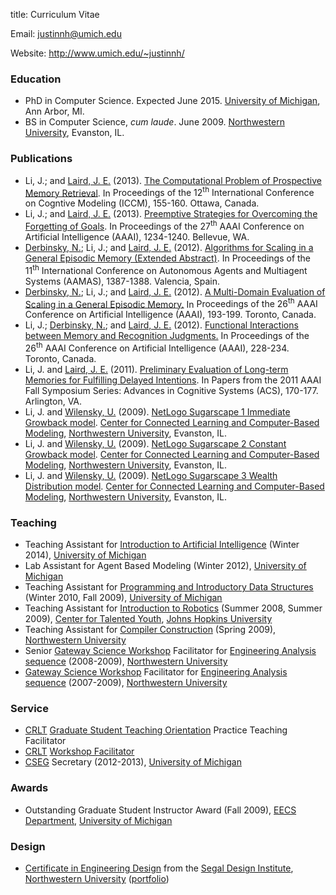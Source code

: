title: Curriculum Vitae

<p class="visible-print">Email: <a href="mailto:justinnh@umich.edu">justinnh@umich.edu</a></p>
<p class="visible-print">Website: <a href="http://www.umich.edu/~justinnh/">http://www.umich.edu/~justinnh/</a></p>

### Education ###
<ul class="cv-vitae-list">
    <li>PhD in Computer Science. Expected June 2015. <a href="http://www.umich.edu/">University of Michigan</a>, Ann Arbor, MI.</li>
    <li>BS in Computer Science, <em>cum laude</em>. June 2009. <a href="http://www.northwestern.edu/">Northwestern University</a>, Evanston, IL.</li>
</ul>

### Publications ###
<ul class="cv-vitae-list">
    <li><span>
        <span class="cv-me">Li, J.</span>; and <a class="coauthor" href="http://ai.eecs.umich.edu/people/laird/">Laird, J. E.</a> (2013).
        <a class="cv-title" href="papers/Li2013TheComputationalProblem.pdf">The Computational Problem of Prospective Memory Retrieval</a>.
        In <span class="cv-booktitle">Proceedings of the 12<sup>th</sup> International Conference on Cogntive Modeling (ICCM)</span>, 155-160.
        Ottawa, Canada.
    </span></li>
    <li><span>
        <span class="cv-me">Li, J.</span>; and <a class="coauthor" href="http://ai.eecs.umich.edu/people/laird/">Laird, J. E.</a> (2013).
        <a class="cv-title" href="papers/Li2013PreemptiveStrategiesFor.pdf">Preemptive Strategies for Overcoming the Forgetting of Goals</a>.
        In <span class="cv-booktitle">Proceedings of the 27<sup>th</sup> AAAI Conference on Artificial Intelligence (AAAI)</span>, 1234-1240.
        Bellevue, WA.
    </span></li>
    <li><span>
        <a class="coauthor" href="http://www.umich.edu/~nlderbin/">Derbinsky, N.</a>; <span class="cv-me">Li, J.</span>; and <a class="coauthor" href="http://ai.eecs.umich.edu/people/laird/">Laird, J. E.</a> (2012).
        <a class="cv-title" href="papers/Derbinsky2012AlgorithmsForScaling.pdf">Algorithms for Scaling in a General Episodic Memory (Extended Abstract)</a>.
        In <span class="cv-booktitle">Proceedings of the 11<sup>th</sup> International Conference on Autonomous Agents and Multiagent Systems (AAMAS)</span>, 1387-1388.
        Valencia, Spain.
    </span></li>
    <li><span>
        <a class="coauthor" href="http://www.umich.edu/~nlderbin/">Derbinsky, N.</a>; <span class="cv-me">Li, J.</span>; and <a class="coauthor" href="http://ai.eecs.umich.edu/people/laird/">Laird, J. E.</a> (2012).
        <a class="cv-title" href="papers/Derbinsky2012AMultiDomain.pdf">A Multi-Domain Evaluation of Scaling in a General Episodic Memory.</a>
        In <span class="cv-booktitle">Proceedings of the 26<sup>th</sup> AAAI Conference on Artificial Intelligence (AAAI)</span>, 193-199.
        Toronto, Canada.
    </span></li>
    <li><span>
        <span class="cv-me">Li, J.</span>; <a class="coauthor" href="http://www.umich.edu/~nlderbin/">Derbinsky, N.</a>; and <a class="coauthor" href="http://ai.eecs.umich.edu/people/laird/">Laird, J. E.</a> (2012).
        <a class="cv-title" href="papers/Li2012FunctionalInteractionsBetween.pdf">Functional Interactions between Memory and Recognition Judgments.</a>
        In <span class="cv-booktitle">Proceedings of the 26<sup>th</sup> AAAI Conference on Artificial Intelligence (AAAI)</span>, 228-234.
        Toronto, Canada.
    </span></li>
    <li><span>
        <span class="cv-me">Li, J.</span> and <a class="coauthor" href="http://ai.eecs.umich.edu/people/laird/">Laird, J. E.</a> (2011).
        <a class="cv-title" href="papers/Li2011PreliminaryEvaluationOf.pdf">Preliminary Evaluation of Long-term Memories for Fulfilling Delayed Intentions</a>.
        In <span class="cv-booktitle">Papers from the 2011 AAAI Fall Symposium Series: Advances in Cognitive Systems (ACS)</span>, 170-177.
        Arlington, VA.
    </span></li>
    <li><span>
        <span class="cv-me">Li, J.</span> and <a class="coauthor" href="http://ccl.northwestern.edu/uri/">Wilensky, U.</a> (2009).
        <a class="cv-title" href="http://ccl.northwestern.edu/netlogo/models/Sugarscape1ImmediateGrowback">NetLogo Sugarscape 1 Immediate Growback model</a>.
        <a href="http://ccl.northwestern.edu/">Center for Connected Learning and Computer-Based Modeling</a>, <a href="http://www.northwestern.edu/">Northwestern University</a>, Evanston, IL.
    </span></li>
    <li><span>
        <span class="cv-me">Li, J.</span> and <a class="coauthor" href="http://ccl.northwestern.edu/uri/">Wilensky, U.</a> (2009).
        <a class="cv-title" href="http://ccl.northwestern.edu/netlogo/models/Sugarscape2ConstantGrowback">NetLogo Sugarscape 2 Constant Growback model</a>.
        <a href="http://ccl.northwestern.edu/">Center for Connected Learning and Computer-Based Modeling</a>, <a href="http://www.northwestern.edu/">Northwestern University</a>, Evanston, IL.
    </span></li>
    <li><span>
        <span class="cv-me">Li, J.</span> and <a class="coauthor" href="http://ccl.northwestern.edu/uri/">Wilensky, U.</a> (2009).
        <a class="cv-title" href="http://ccl.northwestern.edu/netlogo/models/Sugarscape3WealthDistribution">NetLogo Sugarscape 3 Wealth Distribution model</a>.
        <a href="http://ccl.northwestern.edu/">Center for Connected Learning and Computer-Based Modeling</a>, <a href="http://www.northwestern.edu/">Northwestern University</a>, Evanston, IL.
    </span></li>
</ul>

### Teaching ###
<ul class="cv-vitae-list">
    <li>Teaching Assistant for <a href="http://www.engin.umich.edu/college/academics/bulletin/courses/eecs">Introduction to Artificial Intelligence</a> (Winter 2014), <a href="http://www.umich.edu/">University of Michigan</a></li>
    <li>Lab Assistant for Agent Based Modeling (Winter 2012), <a href="http://www.umich.edu/">University of Michigan</a></li>
    <li>Teaching Assistant for <a href="http://www.engin.umich.edu/college/academics/bulletin/courses/eecs">Programming and Introductory Data Structures</a> (Winter 2010, Fall 2009), <a href="http://www.umich.edu/">University of Michigan</a></li>
    <li>Teaching Assistant for <a href="http://cty.jhu.edu/summer/grades2-6/catalog/math.html#irob">Introduction to Robotics</a> (Summer 2008, Summer 2009),  <a href="http://cty.jhu.edu/">Center for Talented Youth</a>, <a href="http://www.jhu.edu/">Johns Hopkins University</a></li>
    <li>Teaching Assistant for <a href="http://eecs.northwestern.edu/~robby/courses/322-2009-spring/">Compiler Construction</a> (Spring 2009), <a href="http://www.northwestern.edu/">Northwestern University</a></li>
    <li>Senior <a href="http://www.northwestern.edu/searle/programs/undergraduateprograms/gateway-science-workshop.html">Gateway Science Workshop</a> Facilitator for <a href="http://www.mccormick.northwestern.edu/undergraduates/bachelors-degree-curriculum/core/engineering-first/coursework.html">Engineering Analysis sequence</a> (2008-2009), <a href="http://www.northwestern.edu/">Northwestern University</a></li>
    <li><a href="http://www.northwestern.edu/searle/programs/undergraduateprograms/gateway-science-workshop.html">Gateway Science Workshop</a> Facilitator for <a href="http://www.mccormick.northwestern.edu/undergraduates/bachelors-degree-curriculum/core/engineering-first/coursework.html">Engineering Analysis sequence</a> (2007-2009), <a href="http://www.northwestern.edu/">Northwestern University</a></li>
</ul>

### Service ###
<ul class="cv-vitae-list">
	<!-- FIXME CRLT workshops (office hours, seven teaching strategies, teaching problem solving -->
	<li><a href="http://crlt.umich.edu/">CRLT</a> <a href="http://crlt.umich.edu/programs-services/graduate-students-post-docs">Graduate Student Teaching Orientation</a> Practice Teaching Facilitator</li>
	<li><a href="http://crlt.umich.edu/">CRLT</a> <a href="http://crlte.engin.umich.edu/workshops/">Workshop Facilitator</a></li>
    <li><a href="http://cseg.eecs.umich.edu/">CSEG</a> Secretary (2012-2013), <a href="http://www.umich.edu/">University of Michigan</a></li>
</ul>

### Awards ###
<ul class="cv-vitae-list">
    <li>Outstanding Graduate Student Instructor Award (Fall 2009), <a href="http://www.eecs.umich.edu/">EECS Department</a>, <a href="http://www.umich.edu/">University of Michigan</a></li>
</ul>

### Design ###
<ul class="cv-vitae-list">
    <li><a href="http://www.segal.northwestern.edu/undergraduate/certificate/">Certificate in Engineering Design</a> from the <a href="http://www.segal.northwestern.edu/">Segal Design Institute</a>, <a href="http://www.northwestern.edu/">Northwestern University</a><span class="hidden-print"> (<a href="portfolio.pdf">portfolio</a>)</span></li>
</ul>

